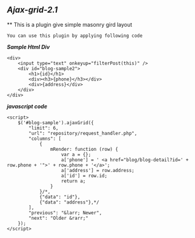 
***Ajax-grid-2.1***
-------------------

**
This is a plugin give simple masonry gird layout 

    You can use this plugin by applying following code

***Sample Html Div***

    <div>
        <input type="text" onkeyup="filterPost(this)" />
        <div id="blog-sample2">
            <h1>{id}</h1>
            <div><h3>{phone}</h3></div>
            <div>{address}</div>
        </div>
    </div>

***javascript code***

    <script>
        $('#blog-sample').ajaxGrid({
            "limit": 6,
            "url": "repository/request_handler.php",
            "columns": [
                {
                    mRender: function (row) {
                        var a = {};
                        a['phone'] = ' <a href="blog/blog-detail?id=' + row.phone + '">' + row.phone + '</a>';
                        a['address'] = row.address;
                        a['id'] = row.id;
                        return a;
                    }
                }/*,
                {"data": "id"},
                {"data": "address"},*/
            ],
            "previous": "&larr; Newer",
            "next": "Older &rarr;"
        });
    </script>
